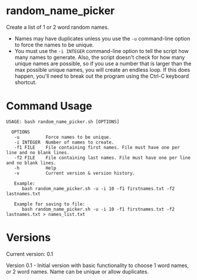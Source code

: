 # random_name_picker

Create a list of 1 or 2 word random names.

* Names may have duplicates unless you use the `-u` command-line option to force the names to be unique.
* You must use the `-i INTEGER` command-line option to tell the script how many names to generate. Also,
the script doesn't check for how many unique names are possible, so if you use a number that is larger
than the max possible unique names, you will create an endless loop. If this does happen, you'll need
to break out the program using the Ctrl-C keyboard shortcut.

# Command Usage

```
USAGE: bash random_name_picker.sh [OPTIONS]

  OPTIONS
   -u          Force names to be unique.
   -i INTEGER  Number of names to create.
   -f1 FILE    File containing first names. File must have one per line and no blank lines.
   -f2 FILE    File containing last names. File must have one per line and no blank lines.
   -h          Help
   -v          Current version & version history.

   Example:
      bash random_name_picker.sh -u -i 10 -f1 firstnames.txt -f2 lastnames.txt

   Example for saving to file:
      bash random_name_picker.sh -u -i 10 -f1 firstnames.txt -f2 lastnames.txt > names_list.txt

```

# Versions
Current version: 0.1

Version 0.1 - Initial version with basic functionality to choose 1 word names, or 2 word names.
              Name can be unique or allow duplicates.
